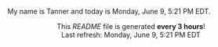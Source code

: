 My name is Tanner and today is Monday, June 9, 5:21 PM EDT.

<p align="center">This <i>README</i> file is generated <b>every 3 hours</b>!</br>Last refresh: Monday, June 9, 5:21 PM EDT<br /></p>

